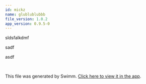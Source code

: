 ```yaml
---
id: mickz
name: glublublubbb
file_version: 1.0.2
app_version: 0.9.5-0
---
```


sldsfalkdmf

sadf

asdf

<br/>

This file was generated by Swimm. [Click here to view it in the app](http://localhost:5000/repos/Z2l0aHViJTNBJTNBc3Rva2Utd2VhdGhlciUzQSUzQUFkZGllQ29oZW4=/docs/mickz).